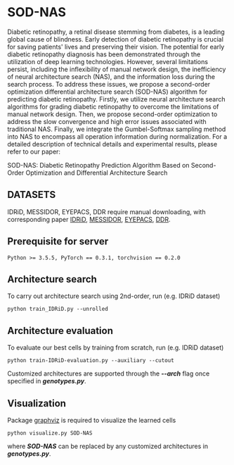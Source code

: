 # SOD-NAS
Diabetic retinopathy, a retinal disease stemming from diabetes, is a leading global cause of blindness. Early detection of diabetic retinopathy is crucial for saving patients' lives and preserving their vision. The potential for early diabetic retinopathy diagnosis has been demonstrated through the utilization of deep learning technologies. However, several limitations persist, including the inflexibility of manual network design, the inefficiency of neural architecture search (NAS), and the information loss during the search process. To address these issues, we propose a second-order optimization differential architecture search (SOD-NAS) algorithm for predicting diabetic retinopathy. Firstly, we utilize neural architecture search algorithms for grading diabetic retinopathy to overcome the limitations of manual network design. Then, we propose second-order optimization to address the slow convergence and high error issues associated with traditional NAS. Finally, we integrate the Gumbel-Softmax sampling method into NAS to encompass all operation information during normalization. For a detailed description of technical details and experimental results, please refer to our paper:

SOD-NAS: Diabetic Retinopathy Prediction Algorithm Based on Second-Order Optimization and Differential Architecture Search

## DATASETS

IDRiD, MESSIDOR, EYEPACS, DDR require manual downloading, with corresponding paper [IDRiD](https://doi.org/10.3390/data3030025), [MESSIDOR](https://doi.org/10.5566/IAS.1155), [EYEPACS](https://doi.org/10.1177/193229680900300315), [DDR](https://doi.org/10.1016/j.ins.2019.06.011).

## Prerequisite for server

```
Python >= 3.5.5, PyTorch == 0.3.1, torchvision == 0.2.0
```

## Architecture search

To carry out architecture search using 2nd-order, run (e.g. IDRiD dataset)

```
python train_IDRiD.py --unrolled
```

## Architecture evaluation

To evaluate our best cells by training from scratch, run (e.g. IDRiD dataset)

```
python train-IDRiD-evaluation.py --auxiliary --cutout
```

Customized architectures are supported through the ***--arch*** flag once specified in ***genotypes.py***.

## Visualization

Package [graphviz](https://graphviz.readthedocs.io/en/stable/index.html) is required to visualize the learned cells

```
python visualize.py SOD-NAS
```

where ***SOD-NAS*** can be replaced by any customized architectures in ***genotypes.py***.
